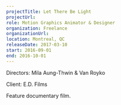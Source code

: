 ```yaml
---
projectTitle: Let There Be Light
projectUrl: 
role: Motion Graphics Animator & Designer
organization: Freelance
organizationUrl:
location: Montreal, QC
releaseDate: 2017-03-10
start: 2016-09-01
end: 2016-10-01
---
```


Directors: Mila Aung-Thwin & Van Royko

Client: E.D. Films

Feature documentary film.
